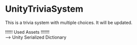# UnityTriviaSystem

This is a trivia system with multiple choices. It will be updated.

!!!!!! Used Assets !!!!!!!</br>
  --> Unity Serialized Dictionary
